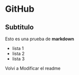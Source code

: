 # GitHub
## Subtitulo

Esto es una prueba de **markdown**


- lista 1
- lista 2
- lista 3



Volvi a  Modificar el readme



